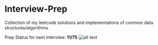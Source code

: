 # Interview-Prep
Collection of my leetcode solutions and implementations of common data structures/algorithms.

Prep Status for next interview: 
**11/75**
![alt text](http://progressed.io/bar/14 "14 Percent") 

